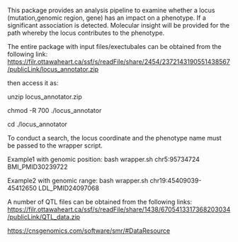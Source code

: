 This package provides an analysis pipeline to examine whether a locus (mutation,genomic region, gene) has an impact on a phenotype. If a significant association is detected. Molecular insight will be provided for the path whereby the locus contributes to the phenotype.

The entire package with input files/exectubales can be obtained from the following link:
https://filr.ottawaheart.ca/ssf/s/readFile/share/2454/2372143190551438567/publicLink/locus_annotator.zip

then access it as:

unzip locus_annotator.zip

chmod -R 700 ./locus_annotator

cd ./locus_annotator

To conduct a search, the locus coordinate and the phenotype name must be passed to the wrapper script.

Example1 with genomic position: bash wrapper.sh chr5:95734724 BMI_PMID30239722

Example2 with genomic range: bash wrapper.sh chr19:45409039-45412650 LDL_PMID24097068

A number of QTL files can be obtained from the following links:
https://filr.ottawaheart.ca/ssf/s/readFile/share/1438/6705413317368203034/publicLink/QTL_data.zip

https://cnsgenomics.com/software/smr/#DataResource


